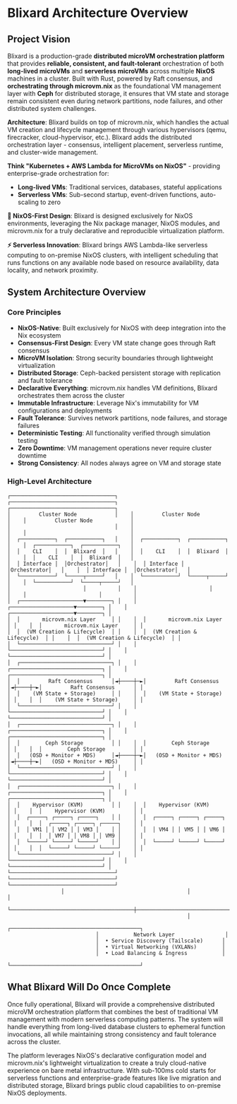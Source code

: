 # Blixard Architecture Overview

## Project Vision

Blixard is a production-grade **distributed microVM orchestration platform** that provides **reliable, consistent, and fault-tolerant** orchestration of both **long-lived microVMs** and **serverless microVMs** across multiple **NixOS** machines in a cluster. Built with Rust, powered by Raft consensus, and **orchestrating through microvm.nix** as the foundational VM management layer with **Ceph** for distributed storage, it ensures that VM state and storage remain consistent even during network partitions, node failures, and other distributed system challenges.

**Architecture**: Blixard builds on top of microvm.nix, which handles the actual VM creation and lifecycle management through various hypervisors (qemu, firecracker, cloud-hypervisor, etc.). Blixard adds the distributed orchestration layer - consensus, intelligent placement, serverless runtime, and cluster-wide management.

**Think "Kubernetes + AWS Lambda for MicroVMs on NixOS"** - providing enterprise-grade orchestration for:
- **Long-lived VMs**: Traditional services, databases, stateful applications
- **Serverless VMs**: Sub-second startup, event-driven functions, auto-scaling to zero

**🎯 NixOS-First Design**: Blixard is designed exclusively for NixOS environments, leveraging the Nix package manager, NixOS modules, and microvm.nix for a truly declarative and reproducible virtualization platform.

**⚡ Serverless Innovation**: Blixard brings AWS Lambda-like serverless computing to on-premise NixOS clusters, with intelligent scheduling that runs functions on any available node based on resource availability, data locality, and network proximity.

## System Architecture Overview

### Core Principles
- **NixOS-Native**: Built exclusively for NixOS with deep integration into the Nix ecosystem
- **Consensus-First Design**: Every VM state change goes through Raft consensus
- **MicroVM Isolation**: Strong security boundaries through lightweight virtualization
- **Distributed Storage**: Ceph-backed persistent storage with replication and fault tolerance
- **Declarative Everything**: microvm.nix handles VM definitions, Blixard orchestrates them across the cluster
- **Immutable Infrastructure**: Leverage Nix's immutability for VM configurations and deployments
- **Fault Tolerance**: Survives network partitions, node failures, and storage failures
- **Deterministic Testing**: All functionality verified through simulation testing
- **Zero Downtime**: VM management operations never require cluster downtime
- **Strong Consistency**: All nodes always agree on VM and storage state

### High-Level Architecture
```
┌─────────────────────────────────┐    ┌─────────────────────────────────┐    ┌─────────────────────────────────┐
│         Cluster Node            │    │         Cluster Node            │    │         Cluster Node            │
│                                 │    │                                 │    │                                 │
│  ┌───────────┐  ┌───────────┐   │    │  ┌───────────┐  ┌───────────┐   │    │  ┌───────────┐  ┌───────────┐   │
│  │    CLI    │  │  Blixard  │   │    │  │    CLI    │  │  Blixard  │   │    │  │    CLI    │  │  Blixard  │   │
│  │ Interface │  │Orchestrator│   │    │  │ Interface │  │Orchestrator│   │    │  │ Interface │  │Orchestrator│   │
│  └───────────┘  └─────┬─────┘   │    │  └───────────┘  └─────┬─────┘   │    │  └───────────┘  └─────┬─────┘   │
│                       │          │    │                       │          │    │                       │          │
│  ┌────────────────────▼────────┐ │    │  ┌────────────────────▼────────┐ │    │  ┌────────────────────▼────────┐ │
│  │       microvm.nix Layer     │ │    │  │       microvm.nix Layer     │ │    │  │       microvm.nix Layer     │ │
│  │  (VM Creation & Lifecycle)  │ │    │  │  (VM Creation & Lifecycle)  │ │    │  │  (VM Creation & Lifecycle)  │ │
│  └─────────────────────────────┘ │    │  └─────────────────────────────┘ │    │  └─────────────────────────────┘ │
│  ┌─────────────────────────────┐ │    │  ┌─────────────────────────────┐ │    │  ┌─────────────────────────────┐ │
│  │         Raft Consensus      │◄┼────┼─►│         Raft Consensus      │◄┼────┼─►│         Raft Consensus      │ │
│  │    (VM State + Storage)     │ │    │  │    (VM State + Storage)     │ │    │  │    (VM State + Storage)     │ │
│  └─────────────────────────────┘ │    │  └─────────────────────────────┘ │    │  └─────────────────────────────┘ │
│  ┌─────────────────────────────┐ │    │  ┌─────────────────────────────┐ │    │  ┌─────────────────────────────┐ │
│  │        Ceph Storage         │ │    │  │        Ceph Storage         │ │    │  │        Ceph Storage         │ │
│  │   (OSD + Monitor + MDS)     │◄┼────┼─►│   (OSD + Monitor + MDS)     │◄┼────┼─►│   (OSD + Monitor + MDS)     │ │
│  └─────────────────────────────┘ │    │  └─────────────────────────────┘ │    │  └─────────────────────────────┘ │
│  ┌─────────────────────────────┐ │    │  ┌─────────────────────────────┐ │    │  ┌─────────────────────────────┐ │
│  │    Hypervisor (KVM)         │ │    │  │    Hypervisor (KVM)         │ │    │  │    Hypervisor (KVM)         │ │
│  │  ┌─────┐ ┌─────┐ ┌─────┐    │ │    │  │  ┌─────┐ ┌─────┐ ┌─────┐    │ │    │  │  ┌─────┐ ┌─────┐ ┌─────┐    │ │
│  │  │ VM1 │ │ VM2 │ │ VM3 │    │ │    │  │  │ VM4 │ │ VM5 │ │ VM6 │    │ │    │  │  │ VM7 │ │ VM8 │ │ VM9 │    │ │
│  │  └─────┘ └─────┘ └─────┘    │ │    │  │  └─────┘ └─────┘ └─────┘    │ │    │  │  └─────┘ └─────┘ └─────┘    │ │
│  └─────────────────────────────┘ │    │  └─────────────────────────────┘ │    │  └─────────────────────────────┘ │
└─────────────────────────────────┘    └─────────────────────────────────┘    └─────────────────────────────────┘
                 │                                       │                                       │
                 └───────────────────────────────────────┼───────────────────────────────────────┘
                                                         │
                            ┌─────────────────────────────────────────┐
                            │           Network Layer                │
                            │  • Service Discovery (Tailscale)      │
                            │  • Virtual Networking (VXLANs)        │
                            │  • Load Balancing & Ingress           │
                            └─────────────────────────────────────────┘
```

## What Blixard Will Do Once Complete

Once fully operational, Blixard will provide a comprehensive distributed microVM orchestration platform that combines the best of traditional VM management with modern serverless computing patterns. The system will handle everything from long-lived database clusters to ephemeral function invocations, all while maintaining strong consistency and fault tolerance across the cluster.

The platform leverages NixOS's declarative configuration model and microvm.nix's lightweight virtualization to create a truly cloud-native experience on bare metal infrastructure. With sub-100ms cold starts for serverless functions and enterprise-grade features like live migration and distributed storage, Blixard brings public cloud capabilities to on-premise NixOS deployments.